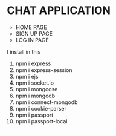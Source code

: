 <h1>CHAT APPLICATION</h1>
<ul type="circle">
<li>HOME PAGE</li>
<li>SIGN UP PAGE</li>
<li>LOG IN PAGE</li>
</ul>


I install in this 
<ol type="1">
<li>npm i express</li>
<li>npm i express-session</li>
<li>npm i ejs</li>
<li>npm i socket.io</li>
<li>npm i mongoose</li>
<li>npm i mongodb</li>
<li>npm i connect-mongodb</li>
<li>npm i cookie-parser</li>
<li>npm i passport</li>
<li>npm i passport-local</li>
</ol>


<span style="font-size:3px;color:white">sonia</span>